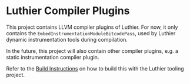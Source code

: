 # Luthier Compiler Plugins
This project contains LLVM compiler plugins of Luthier. For now, it only contains the 
`EmbedInstrumentationModuleBitcodePass`, used by Luthier dynamic instrumentation tools during compilation. 

In the future, this project will also contain other compiler plugins, e.g. a static instrumentation compiler plugin.

Refer to the [Build Instructions](../docs/2.build.md) on how to build this with the Luthier tooling project.
